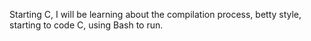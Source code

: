 Starting C, I will be learning about the compilation process, betty style, starting to code C, using Bash to run.
